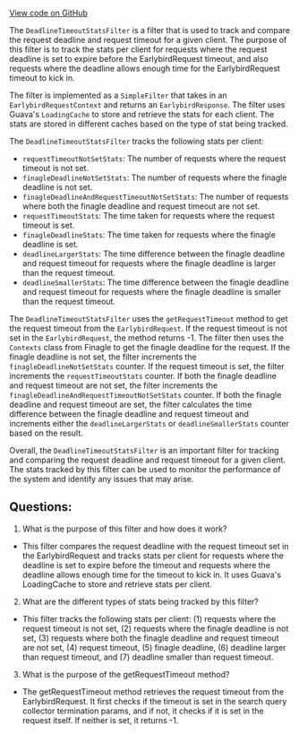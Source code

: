 [View code on GitHub](https://github.com/misbahsy/the-algorithm/src/java/com/twitter/search/earlybird_root/filters/DeadlineTimeoutStatsFilter.java)

The `DeadlineTimeoutStatsFilter` is a filter that is used to track and compare the request deadline and request timeout for a given client. The purpose of this filter is to track the stats per client for requests where the request deadline is set to expire before the EarlybirdRequest timeout, and also requests where the deadline allows enough time for the EarlybirdRequest timeout to kick in. 

The filter is implemented as a `SimpleFilter` that takes in an `EarlybirdRequestContext` and returns an `EarlybirdResponse`. The filter uses Guava's `LoadingCache` to store and retrieve the stats for each client. The stats are stored in different caches based on the type of stat being tracked. 

The `DeadlineTimeoutStatsFilter` tracks the following stats per client:
- `requestTimeoutNotSetStats`: The number of requests where the request timeout is not set.
- `finagleDeadlineNotSetStats`: The number of requests where the finagle deadline is not set.
- `finagleDeadlineAndRequestTimeoutNotSetStats`: The number of requests where both the finagle deadline and request timeout are not set.
- `requestTimeoutStats`: The time taken for requests where the request timeout is set.
- `finagleDeadlineStats`: The time taken for requests where the finagle deadline is set.
- `deadlineLargerStats`: The time difference between the finagle deadline and request timeout for requests where the finagle deadline is larger than the request timeout.
- `deadlineSmallerStats`: The time difference between the finagle deadline and request timeout for requests where the finagle deadline is smaller than the request timeout.

The `DeadlineTimeoutStatsFilter` uses the `getRequestTimeout` method to get the request timeout from the `EarlybirdRequest`. If the request timeout is not set in the `EarlybirdRequest`, the method returns -1. The filter then uses the `Contexts` class from Finagle to get the finagle deadline for the request. If the finagle deadline is not set, the filter increments the `finagleDeadlineNotSetStats` counter. If the request timeout is set, the filter increments the `requestTimeoutStats` counter. If both the finagle deadline and request timeout are not set, the filter increments the `finagleDeadlineAndRequestTimeoutNotSetStats` counter. If both the finagle deadline and request timeout are set, the filter calculates the time difference between the finagle deadline and request timeout and increments either the `deadlineLargerStats` or `deadlineSmallerStats` counter based on the result.

Overall, the `DeadlineTimeoutStatsFilter` is an important filter for tracking and comparing the request deadline and request timeout for a given client. The stats tracked by this filter can be used to monitor the performance of the system and identify any issues that may arise.
## Questions: 
 1. What is the purpose of this filter and how does it work?
- This filter compares the request deadline with the request timeout set in the EarlybirdRequest and tracks stats per client for requests where the deadline is set to expire before the timeout and requests where the deadline allows enough time for the timeout to kick in. It uses Guava's LoadingCache to store and retrieve stats per client.

2. What are the different types of stats being tracked by this filter?
- This filter tracks the following stats per client: (1) requests where the request timeout is not set, (2) requests where the finagle deadline is not set, (3) requests where both the finagle deadline and request timeout are not set, (4) request timeout, (5) finagle deadline, (6) deadline larger than request timeout, and (7) deadline smaller than request timeout.

3. What is the purpose of the getRequestTimeout method?
- The getRequestTimeout method retrieves the request timeout from the EarlybirdRequest. It first checks if the timeout is set in the search query collector termination params, and if not, it checks if it is set in the request itself. If neither is set, it returns -1.